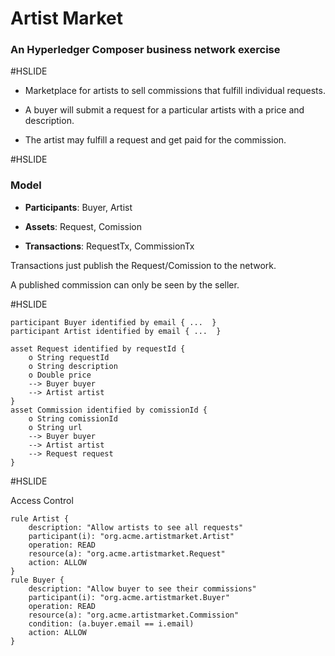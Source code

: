 # Artist Market
### An Hyperledger Composer business network exercise

#HSLIDE

- Marketplace for artists to sell commissions that fulfill individual requests.

- A buyer will submit a request for a particular artists with a price and description.

- The artist may fulfill a request and get paid for the commission.

#HSLIDE

### Model

- **Participants**: Buyer, Artist

- **Assets**: Request, Comission

- **Transactions**: RequestTx, CommissionTx

Transactions just publish the Request/Comission to the network.

A published commission can only be seen by the seller.

#HSLIDE

```
participant Buyer identified by email { ...  }
participant Artist identified by email { ...  }

asset Request identified by requestId {
    o String requestId
    o String description
    o Double price
    --> Buyer buyer
    --> Artist artist
}
asset Commission identified by comissionId {
    o String comissionId
    o String url
    --> Buyer buyer
    --> Artist artist
    --> Request request
}
```

#HSLIDE

Access Control

```
rule Artist {
    description: "Allow artists to see all requests"
    participant(i): "org.acme.artistmarket.Artist"
    operation: READ
    resource(a): "org.acme.artistmarket.Request"
    action: ALLOW
}
rule Buyer {
    description: "Allow buyer to see their commissions"
    participant(i): "org.acme.artistmarket.Buyer"
    operation: READ
    resource(a): "org.acme.artistmarket.Commission"
    condition: (a.buyer.email == i.email)
    action: ALLOW
}
```
